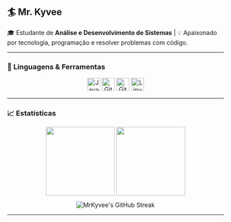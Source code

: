 ## 🏄 Mr. Kyvee

🎓 Estudante de **Análise e Desenvolvimento de Sistemas** | 💡 Apaixonado por tecnologia, programação e resolver problemas com código.

---

### 🚀 Linguagens & Ferramentas
<p align="center">
  <img src="https://cdn.jsdelivr.net/gh/devicons/devicon/icons/java/java-original.svg" alt="Java" width="30" height="30"/>
  <img src="https://cdn.jsdelivr.net/gh/devicons/devicon/icons/git/git-original.svg" alt="Git" width="30" height="30"/>
  <img src="https://cdn.jsdelivr.net/gh/devicons/devicon/icons/github/github-original.svg" alt="GitHub" width="30" height="30"/>
  <img src="https://cdn.jsdelivr.net/gh/devicons/devicon/icons/linux/linux-original.svg" alt="Linux" width="30" height="30"/> 
</p>

---

### 📈 Estatísticas
<div align="center">
  <img height="160em" src="https://github-readme-stats.vercel.app/api?username=MrKyvee&show_icons=true&theme=radical&hide_border=true"/>
  <img height="160em" src="https://github-readme-stats.vercel.app/api/top-langs/?username=MrKyvee&layout=compact&theme=radical&hide_border=true"/>
</div>

<div align="center" style="margin-top: 10px;">
  <img src="https://streak-stats.demolab.com?user=MrKyvee&theme=radical&hide_border=true" alt="MrKyvee's GitHub Streak"/>
</div>

---
